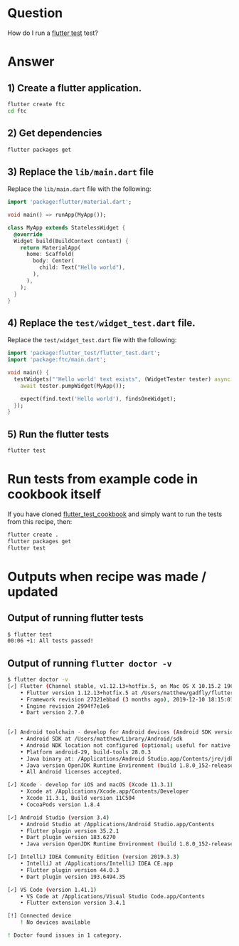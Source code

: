 # Question

How do I run a [flutter test](https://api.flutter.dev/flutter/flutter_test/flutter_test-library.html) test?

# Answer

## 1) Create a flutter application.

```sh
flutter create ftc
cd ftc
```

## 2) Get dependencies

```sh
flutter packages get
```

## 3) Replace the `lib/main.dart` file

Replace the `lib/main.dart` file with the following:

```dart
import 'package:flutter/material.dart';

void main() => runApp(MyApp());

class MyApp extends StatelessWidget {
  @override
  Widget build(BuildContext context) {
    return MaterialApp(
      home: Scaffold(
        body: Center(
          child: Text("Hello world"),
        ),
      ),
    );
  }
}
```

## 4) Replace the `test/widget_test.dart` file.

Replace the `test/widget_test.dart` file with the following:

```dart
import 'package:flutter_test/flutter_test.dart';
import 'package:ftc/main.dart';

void main() {
  testWidgets("'Hello world' text exists", (WidgetTester tester) async {
    await tester.pumpWidget(MyApp());

    expect(find.text('Hello world'), findsOneWidget);
  });
}
```


## 5) Run the flutter tests

```sh
flutter test
```

# Run tests from example code in cookbook itself

If you have cloned [flutter_test_cookbook](https://github.com/gadfly361/flutter_test_cookbook/tree/master) and simply want to run the tests from this recipe, then:

```sh
flutter create .
flutter packages get
flutter test
```

# Outputs when recipe was made / updated

## Output of running flutter tests

```sh
$ flutter test 
00:06 +1: All tests passed!  
```

## Output of running `flutter doctor -v`

```sh
$ flutter doctor -v
[✓] Flutter (Channel stable, v1.12.13+hotfix.5, on Mac OS X 10.15.2 19C57, locale en-US)
    • Flutter version 1.12.13+hotfix.5 at /Users/matthew/gadfly/flutter_versions/flutter_1.12.13+hotfix.5
    • Framework revision 27321ebbad (3 months ago), 2019-12-10 18:15:01 -0800
    • Engine revision 2994f7e1e6
    • Dart version 2.7.0

 
[✓] Android toolchain - develop for Android devices (Android SDK version 28.0.3)
    • Android SDK at /Users/matthew/Library/Android/sdk
    • Android NDK location not configured (optional; useful for native profiling support)
    • Platform android-29, build-tools 28.0.3
    • Java binary at: /Applications/Android Studio.app/Contents/jre/jdk/Contents/Home/bin/java
    • Java version OpenJDK Runtime Environment (build 1.8.0_152-release-1343-b01)
    • All Android licenses accepted.

[✓] Xcode - develop for iOS and macOS (Xcode 11.3.1)
    • Xcode at /Applications/Xcode.app/Contents/Developer
    • Xcode 11.3.1, Build version 11C504
    • CocoaPods version 1.8.4

[✓] Android Studio (version 3.4)
    • Android Studio at /Applications/Android Studio.app/Contents
    • Flutter plugin version 35.2.1
    • Dart plugin version 183.6270
    • Java version OpenJDK Runtime Environment (build 1.8.0_152-release-1343-b01)

[✓] IntelliJ IDEA Community Edition (version 2019.3.3)
    • IntelliJ at /Applications/IntelliJ IDEA CE.app
    • Flutter plugin version 44.0.3
    • Dart plugin version 193.6494.35

[✓] VS Code (version 1.41.1)
    • VS Code at /Applications/Visual Studio Code.app/Contents
    • Flutter extension version 3.4.1

[!] Connected device
    ! No devices available

! Doctor found issues in 1 category.
```
